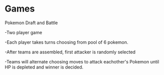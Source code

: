 # Games

Pokemon Draft and Battle

-Two player game 

-Each player takes turns choosing from pool of 6 pokemon.

-After teams are assembled, first attacker is randomly selected

-Teams will alternate choosing moves to attack eachother's Pokemon until HP is depleted and winner is decided.

